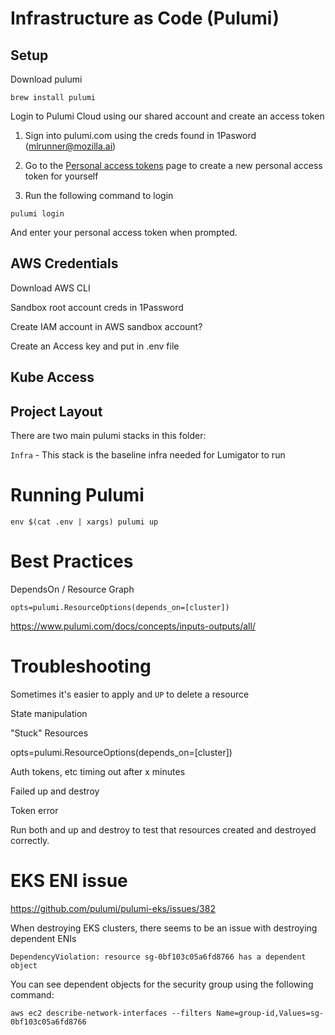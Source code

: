 # Infrastructure as Code (Pulumi)

## Setup

Download pulumi

```
brew install pulumi
```

Login to Pulumi Cloud using our shared account and create an access token

1. Sign into pulumi.com using the creds found in 1Pasword (mlrunner@mozilla.ai)

2. Go to the [Personal access tokens](https://app.pulumi.com/mzai-mlrunner/settings/tokens)
 page to create a new personal access token for yourself

3. Run the following command to login

```
pulumi login
```

And enter your personal access token when prompted.

## AWS Credentials
Download AWS CLI

Sandbox root account creds in 1Password

Create IAM account in AWS sandbox account?

Create an Access key and put in .env file


## Kube Access


## Project Layout

There are two main pulumi stacks in this folder:

`Infra` - This stack is the baseline infra needed for Lumigator to run



# Running Pulumi

```
env $(cat .env | xargs) pulumi up
```

# Best Practices

DependsOn / Resource Graph

```
opts=pulumi.ResourceOptions(depends_on=[cluster])
```

https://www.pulumi.com/docs/concepts/inputs-outputs/all/

# Troubleshooting

Sometimes it's easier to apply and `UP` to delete a resource

State manipulation

"Stuck" Resources

opts=pulumi.ResourceOptions(depends_on=[cluster])

Auth tokens, etc timing out after x minutes

Failed up and destroy

Token error

Run both and up and destroy to test that resources created and destroyed correctly.

# EKS ENI issue
https://github.com/pulumi/pulumi-eks/issues/382

When destroying EKS clusters, there seems to be an issue with destroying dependent ENIs

```
DependencyViolation: resource sg-0bf103c05a6fd8766 has a dependent object
```

You can see dependent objects for the security group using the following command:

```
aws ec2 describe-network-interfaces --filters Name=group-id,Values=sg-0bf103c05a6fd8766
```
